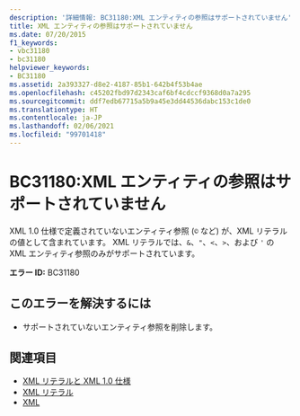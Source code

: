 ```yaml
---
description: '詳細情報: BC31180:XML エンティティの参照はサポートされていません'
title: XML エンティティの参照はサポートされていません
ms.date: 07/20/2015
f1_keywords:
- vbc31180
- bc31180
helpviewer_keywords:
- BC31180
ms.assetid: 2a393327-d8e2-4187-85b1-642b4f53b4ae
ms.openlocfilehash: c45202fbd97d2343caf6bf4cdccf9368d0a7a295
ms.sourcegitcommit: ddf7edb67715a5b9a45e3dd44536dabc153c1de0
ms.translationtype: HT
ms.contentlocale: ja-JP
ms.lasthandoff: 02/06/2021
ms.locfileid: "99701418"
---
```

# <a name="bc31180-xml-entity-references-are-not-supported"></a>BC31180:XML エンティティの参照はサポートされていません

XML 1.0 仕様で定義されていないエンティティ参照 (`©` など) が、XML リテラルの値として含まれています。 XML リテラルでは、`&`、`"`、`<`、`>`、および `'` の XML エンティティ参照のみがサポートされています。

 **エラー ID:** BC31180

## <a name="to-correct-this-error"></a>このエラーを解決するには

- サポートされていないエンティティ参照を削除します。

## <a name="see-also"></a>関連項目

- [XML リテラルと XML 1.0 仕様](../../programming-guide/language-features/xml/xml-literals-and-the-xml-1-0-specification.md)
- [XML リテラル](../xml-literals/index.md)
- [XML](../../programming-guide/language-features/xml/index.md)
